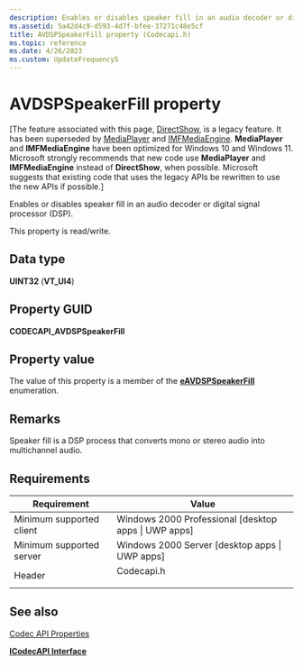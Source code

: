 ```yaml
---
description: Enables or disables speaker fill in an audio decoder or digital signal processor (DSP).
ms.assetid: 5a42d4c9-d593-4d7f-bfee-37271c48e5cf
title: AVDSPSpeakerFill property (Codecapi.h)
ms.topic: reference
ms.date: 4/26/2023
ms.custom: UpdateFrequency5
---
```


# AVDSPSpeakerFill property

\[The feature associated with this page, [DirectShow](/windows/win32/directshow/directshow), is a legacy feature. It has been superseded by [MediaPlayer](/uwp/api/Windows.Media.Playback.MediaPlayer) and [IMFMediaEngine](/windows/win32/api/mfmediaengine/nn-mfmediaengine-imfmediaengine). **MediaPlayer** and **IMFMediaEngine** have been optimized for Windows 10 and Windows 11. Microsoft strongly recommends that new code use **MediaPlayer** and **IMFMediaEngine** instead of **DirectShow**, when possible. Microsoft suggests that existing code that uses the legacy APIs be rewritten to use the new APIs if possible.\]

Enables or disables speaker fill in an audio decoder or digital signal processor (DSP).

This property is read/write.

## Data type

**UINT32** (**VT\_UI4**)

## Property GUID

**CODECAPI\_AVDSPSpeakerFill**

## Property value

The value of this property is a member of the [**eAVDSPSpeakerFill**](/windows/desktop/api/codecapi/ne-codecapi-eavdspspeakerfill) enumeration.

## Remarks

Speaker fill is a DSP process that converts mono or stereo audio into multichannel audio.

## Requirements



| Requirement | Value |
|-------------------------------------|---------------------------------------------------------------------------------------|
| Minimum supported client<br/> | Windows 2000 Professional \[desktop apps \| UWP apps\]<br/>                     |
| Minimum supported server<br/> | Windows 2000 Server \[desktop apps \| UWP apps\]<br/>                           |
| Header<br/>                   | <dl> <dt>Codecapi.h</dt> </dl> |



## See also

<dl> <dt>

[Codec API Properties](codec-api-properties.md)
</dt> <dt>

[**ICodecAPI Interface**](/windows/desktop/api/Strmif/nn-strmif-icodecapi)
</dt> </dl>

 

 




